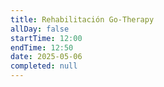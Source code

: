 ```yaml
---
title: Rehabilitación Go-Therapy
allDay: false
startTime: 12:00
endTime: 12:50
date: 2025-05-06
completed: null
---
```

